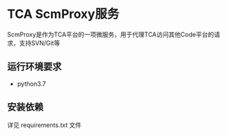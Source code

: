 # TCA ScmProxy服务
ScmProxy是作为TCA平台的一项微服务，用于代理TCA访问其他Code平台的请求，支持SVN/Git等

## 运行环境要求
- python3.7

## 安装依赖
详见 requirements.txt 文件